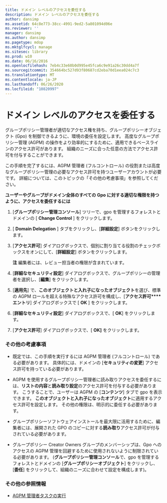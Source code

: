 ```yaml
---
title: ドメイン レベルのアクセスを委任する
description: ドメイン レベルのアクセスを委任する
author: dansimp
ms.assetid: 64c8e773-38cc-4991-9ed2-5a801094d06e
ms.reviewer: ''
manager: dansimp
ms.author: dansimp
ms.pagetype: mdop
ms.mktglfcycl: manage
ms.sitesec: library
ms.prod: w10
ms.date: 06/16/2016
ms.openlocfilehash: 7eb4c33e60b0d995e45fca6c9e91a26c30dd4a7f
ms.sourcegitcommit: 354664bc527d93f80687cd2eba70d1eea024c7c3
ms.translationtype: MT
ms.contentlocale: ja-JP
ms.lasthandoff: 06/26/2020
ms.locfileid: "10820997"
---
```

# ドメイン レベルのアクセスを委任する


グループポリシー管理者が適切なアクセス権を持ち、グループポリシーオブジェクト (Gpo) を制御できるように、環境の委任を設定します。 高度なグループポリシー管理 (AGPM) の操作をより効率的にするために、適用できるベースラインのアクセス許可があります。 組織のニーズに合った任意の方法でアクセス許可を付与することができます。

この手順を完了するには、AGPM 管理者 (フルコントロール) の役割または高度なグループポリシー管理の必要なアクセス許可を持つユーザーアカウントが必要です。 詳細については、このトピックの「その他の考慮事項」を参照してください。

**ユーザーやグループがドメイン全体のすべての Gpo に対する適切な権限を持つように、アクセスを委任するには**

1.  [**グループポリシー管理コンソール**] ツリーで、gpo を管理するフォレストとドメインの [ **Change Control** ] をクリックします。

2.  [ **Domain Delegation** ] タブをクリックし、[**詳細設定**] ボタンをクリックします。

3.  [**アクセス許可**] ダイアログボックスで、個別に割り当てる役割のチェックボックスをオンにして、[**詳細設定**] ボタンをクリックします。

    **注** 編集者には、レビュー担当者の権限が含まれています。

     

4.  [**詳細なセキュリティ設定**] ダイアログボックスで、グループポリシーの管理者を選択し、[**編集**] をクリックします。

5.  [**適用先**] で、**このオブジェクトと入れ子になったオブジェクト**を選び、標準の AGPM ロールを超える特殊なアクセス許可を構成し、[**アクセス許可****エントリ**] ダイアログボックスで [ **OK** ] をクリックします。

6.  [**詳細なセキュリティ設定**] ダイアログボックスで、[ **OK**] をクリックします。

7.  [**アクセス許可**] ダイアログボックスで、[ **OK]** をクリックします。

### その他の考慮事項

-   既定では、この手順を実行するには AGPM 管理者 (フルコントロール) である必要があります。 具体的には、ドメインの [**セキュリティの変更**] アクセス許可を持っている必要があります。

-   AGPM を使用するグループポリシー管理者に読み取りアクセスを委任するには、**リストの内容**と**読み取り設定**のアクセス許可を付与する必要があります。 こうすることで、ユーザーは AGPM の [**コンテンツ**] タブで gpo を表示できます。 **このオブジェクトと入れ子になったオブジェクト**に適用するアクセス許可を設定します。 その他の権限は、明示的に委任する必要があります。

-   グループポリシーソフトウェアインストールを最大限に活用するために、編集者には、展開された GPO のコピーに対する**読み取り**アクセス許可が付与されている必要があります。

-   グループポリシー Creator Owners グループのメンバーシップは、Gpo へのアクセスの AGPM 管理を回避するために使用されないように制限されている必要があります。 (**グループポリシー管理コンソール**で、gpo を管理するフォレストとドメインの [**グループポリシーオブジェクト**] をクリックし、[**委任**] をクリックして、組織のニーズに合わせて設定を構成します)。

### その他の参照情報

-   [AGPM 管理者タスクの実行](performing-agpm-administrator-tasks.md)

 

 





